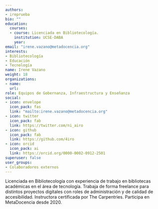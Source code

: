 ```yaml
---
authors:
- ireprueba
bio: ""
education:
  courses:
  - course: Licenciada en Bibliotecología.
    institution: UCSE-DABA 
    year: 
email: "irene.vazano@metadocencia.org"
interests:
- Bibliotecología
- Educación
- Tecnología
name: Irene Vazano
weight: 18
organizations:
- name: 
  url: 
role: Equipos de Gobernanza, Infraestructura y Enseñanza
social:
- icon: envelope
  icon_pack: fas
  link: "mailto:irene.vazano@metadocencia.org"
- icon: twitter
  icon_pack: fab
  link: https://twitter.com/ni_airo
- icon: github
  icon_pack: fab
  link: https://github.com/4iro
- icon: orcid
  icon_pack: ai
  link: https://orcid.org/0000-0002-0912-2501
superuser: false
user_groups:
- Colaboradores externos
---
```


Licenciada en Bibliotecología con experiencia de trabajo en bibliotecas académicas en el área de tecnología. Trabaja de forma freelance para distintos proyectos digitales con roles de administración y de calidad de accesibilidad. Instructora certificada por The Carpentries. Participa en MetaDocencia desde 2020.

